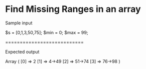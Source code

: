 # Find Missing Ranges in an array

Sample input

$s = [0,1,3,50,75];
$min = 0;
$max = 99;

===========================

Expected output

Array ( [0] => 2 [1] => 4->49 [2] => 51->74 [3] => 76->98 )
